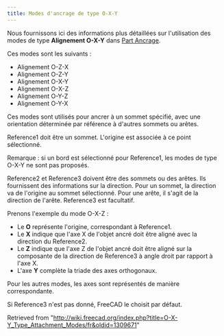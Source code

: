 ```yaml
---
title: Modes d'ancrage de type O-X-Y
---
```

Nous fournissons ici des informations plus détaillées sur l'utilisation des modes de type **Alignement O-X-Y** dans [Part Ancrage](/Part_EditAttachment/fr "Part EditAttachment/fr").

Ces modes sont les suivants :

* Alignement O-Z-X
* Alignement O-Z-Y
* Alignement O-X-Y
* Alignement O-X-Z
* Alignement O-Y-Z
* Alignement O-Y-X

Ces modes sont utilisés pour ancrer à un sommet spécifié, avec une orientation déterminée par référence à d'autres sommets ou arêtes.

Reference1 doit être un sommet. L'origine est associée à ce point sélectionné.

Remarque : si un bord est sélectionné pour Reference1, les modes de type O-X-Y ne sont pas proposés.

Reference2 et Reference3 doivent être des sommets ou des arêtes. Ils fournissent des informations sur la direction. Pour un sommet, la direction va de l'origine au sommet sélectionné. Pour une arête, il s'agit de la direction de l'arête. Reference3 est facultatif.

Prenons l'exemple du mode O-X-Z :

* Le **O** représente l'origine, correspondant à Reference1.
* Le **X** indique que l'axe X de l'objet ancré doit être aligné avec la direction du Reference2.
* Le **Z** indique que l'axe Z de l'objet ancré doit être aligné sur la composante de la direction de Reference3 à angle droit par rapport à l'axe X.
* L'axe **Y** complète la triade des axes orthogonaux.

Pour les autres modes, les axes sont représentés de manière correspondante.

Si Reference3 n'est pas donné, FreeCAD le choisit par défaut.

Retrieved from "<http://wiki.freecad.org/index.php?title=O-X-Y_Type_Attachment_Modes/fr&oldid=1309671>"